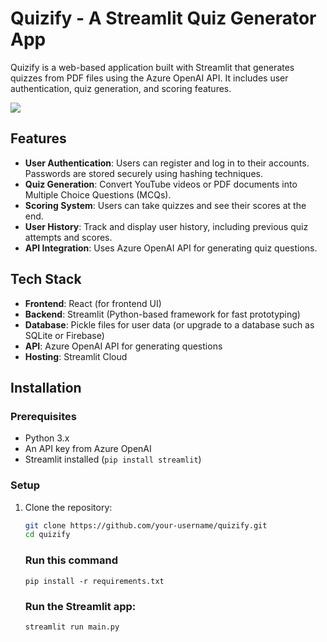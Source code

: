 # Quizify - A Streamlit Quiz Generator App

Quizify is a web-based application built with Streamlit that generates quizzes from PDF files using the Azure OpenAI API. It includes user authentication, quiz generation, and scoring features. 

![](image\QuizifyDemo.gif)


## Features

- **User Authentication**: Users can register and log in to their accounts. Passwords are stored securely using hashing techniques.
- **Quiz Generation**: Convert YouTube videos or PDF documents into Multiple Choice Questions (MCQs).
- **Scoring System**: Users can take quizzes and see their scores at the end.
- **User History**: Track and display user history, including previous quiz attempts and scores.
- **API Integration**: Uses Azure OpenAI API for generating quiz questions.

## Tech Stack

- **Frontend**: React (for frontend UI)
- **Backend**: Streamlit (Python-based framework for fast prototyping)
- **Database**: Pickle files for user data (or upgrade to a database such as SQLite or Firebase)
- **API**: Azure OpenAI API for generating questions
- **Hosting**: Streamlit Cloud

## Installation

### Prerequisites

- Python 3.x
- An API key from Azure OpenAI
- Streamlit installed (`pip install streamlit`)


### Setup

1. Clone the repository:

   ```bash
   git clone https://github.com/your-username/quizify.git
   cd quizify

   ```
   ### Run this command
   ```
   pip install -r requirements.txt
   ```
   
   ### Run the Streamlit app:
   ```
   streamlit run main.py

